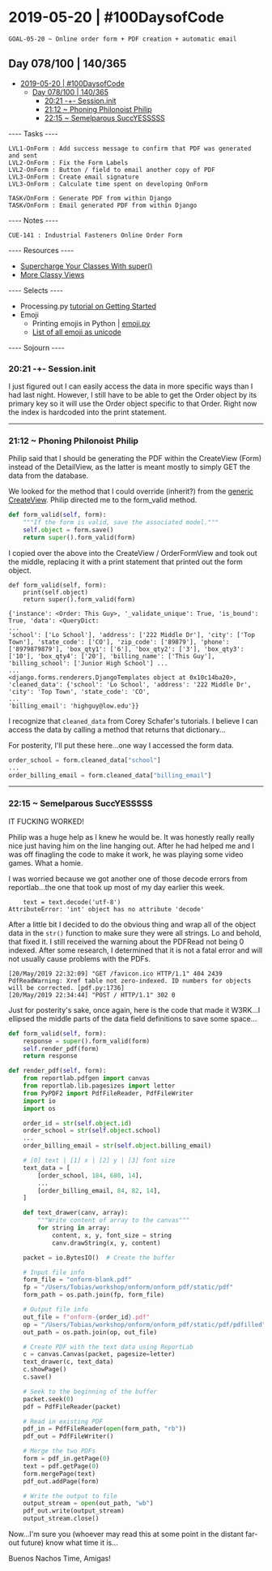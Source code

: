 # 2019-05-20 | #100DaysofCode

    GOAL-05-20 ~ Online order form + PDF creation + automatic email  

## Day 078/100 | 140/365

- [2019-05-20 | #100DaysofCode](#2019-05-20--100daysofcode)
  - [Day 078/100 | 140/365](#day-078100--140365)
    - [20:21 -+- Session.init](#2021----sessioninit)
    - [21:12 ~ Phoning Philonoist Philip](#2112--phoning-philonoist-philip)
    - [22:15 ~ Semelparous SuccYESSSSS](#2215--semelparous-succyesssss)

---- Tasks ----

    LVL1-OnForm : Add success message to confirm that PDF was generated and sent  
    LVL2-OnForm : Fix the Form Labels  
    LVL2-OnForm : Button / field to email another copy of PDF  
    LVL3-OnForm : Create email signature  
    LVL3-OnForm : Calculate time spent on developing OnForm  

    TASK√OnForm : Generate PDF from within Django  
    TASK√OnForm : Email generated PDF from within Django  

---- Notes ----

    CUE-141 : Industrial Fasteners Online Order Form  

---- Resources ----

- [Supercharge Your Classes With super()](https://realpython.com/python-super/)
- [More Classy Views](http://ccbv.co.uk/projects/Django/2.1/django.views.generic.edit/CreateView/)

---- Selects ----

- Processing.py [tutorial on Getting Started](https://py.processing.org/tutorials/gettingstarted/)
- Emoji
  - Printing emojis in Python | [emoji.py](https://pypi.org/project/emoji/)
  - [List of all emoji as unicode](https://unicode.org/emoji/charts/full-emoji-list.html)

---- Sojourn ----

### 20:21 -+- Session.init

I just figured out I can easily access the data in more specific ways than I had last night. However, I still have to be able to get the Order object by its primary key so it will use the Order object specific to that Order. Right now the index is hardcoded into the print statement.

---

### 21:12 ~ Phoning Philonoist Philip

Philip said that I should be generating the PDF within the CreateView (Form) instead of the DetailView, as the latter is meant mostly to simply GET the data from the database.

We looked for the method that I could override (inherit?) from the [generic CreateView](http://ccbv.co.uk/projects/Django/2.1/django.views.generic.edit/CreateView/). Philip directed me to the form_valid method.

```python
def form_valid(self, form):
    """If the form is valid, save the associated model."""
    self.object = form.save()
    return super().form_valid(form)
```

I copied over the above into the CreateView / OrderFormView and took out the middle, replacing it with a print statement that printed out the form object.

    def form_valid(self, form):
        print(self.object)
        return super().form_valid(form)

    {'instance': <Order: This Guy>, '_validate_unique': True, 'is_bound': True, 'data': <QueryDict:
    ...
    'school': ['Lo School'], 'address': ['222 Middle Dr'], 'city': ['Top Town'], 'state_code': ['CO'], 'zip_code': ['89879'], 'phone': ['8979879879'], 'box_qty1': ['6'], 'box_qty2': ['3'], 'box_qty3': ['10'], 'box_qty4': ['20'], 'billing_name': ['This Guy'], 'billing_school': ['Junior High School'] ...
    ...
    <django.forms.renderers.DjangoTemplates object at 0x10c14ba20>, 'cleaned_data': {'school': 'Lo School', 'address': '222 Middle Dr', 'city': 'Top Town', 'state_code': 'CO', 
    ...
    'billing_email': 'highguy@low.edu'}}

I recognize that `cleaned_data` from Corey Schafer's tutorials. I believe I can access the data by calling a method that returns that dictionary...

For posterity, I'll put these here...one way I accessed the form data.

```python
order_school = form.cleaned_data["school"]
...
order_billing_email = form.cleaned_data["billing_email"]
```

---

### 22:15 ~ Semelparous SuccYESSSSS

IT FUCKING WORKED!

Philip was a huge help as I knew he would be. It was honestly really really nice just having him on the line hanging out. After he had helped me and I was off finagling the code to make it work, he was playing some video games. What a homie.

I was worried because we got another one of those decode errors from reportlab...the one that took up most of my day earlier this week.

        text = text.decode('utf-8')
    AttributeError: 'int' object has no attribute 'decode'

After a little bit I decided to do the obvious thing and wrap all of the object data in the `str()` function to make sure they were all strings. Lo and behold, that fixed it. I still received the warning about the PDFRead not being 0 indexed. After some research, I determined that it is not a fatal error and will not usually cause problems with the PDFs.

    [20/May/2019 22:32:09] "GET /favicon.ico HTTP/1.1" 404 2439
    PdfReadWarning: Xref table not zero-indexed. ID numbers for objects will be corrected. [pdf.py:1736]
    [20/May/2019 22:34:44] "POST / HTTP/1.1" 302 0

Just for posterity's sake, once again, here is the code that made it W3RK...I ellipsed the middle parts of the data field definitions to save some space...

```python
def form_valid(self, form):
    response = super().form_valid(form)
    self.render_pdf(form)
    return response

def render_pdf(self, form):
    from reportlab.pdfgen import canvas
    from reportlab.lib.pagesizes import letter
    from PyPDF2 import PdfFileReader, PdfFileWriter
    import io
    import os

    order_id = str(self.object.id)
    order_school = str(self.object.school)
    ...
    order_billing_email = str(self.object.billing_email)

    # [0] text | [1] x | [2] y | [3] font size
    text_data = [
        [order_school, 184, 680, 14],
        ...
        [order_billing_email, 84, 82, 14],
    ]

    def text_drawer(canv, array):
        """Write content of array to the canvas"""
        for string in array:
            content, x, y, font_size = string
            canv.drawString(x, y, content)

    packet = io.BytesIO()  # Create the buffer

    # Input file info
    form_file = "onform-blank.pdf"
    fp = "/Users/Tobias/workshop/onform/onform_pdf/static/pdf"
    form_path = os.path.join(fp, form_file)

    # Output file info
    out_file = f"onform-{order_id}.pdf"
    op = "/Users/Tobias/workshop/onform/onform_pdf/static/pdf/pdfilled"
    out_path = os.path.join(op, out_file)

    # Create PDF with the text data using ReportLab
    c = canvas.Canvas(packet, pagesize=letter)
    text_drawer(c, text_data)
    c.showPage()
    c.save()

    # Seek to the beginning of the buffer
    packet.seek(0)
    pdf = PdfFileReader(packet)

    # Read in existing PDF
    pdf_in = PdfFileReader(open(form_path, "rb"))
    pdf_out = PdfFileWriter()

    # Merge the two PDFs
    form = pdf_in.getPage(0)
    text = pdf.getPage(0)
    form.mergePage(text)
    pdf_out.addPage(form)

    # Write the output to file
    output_stream = open(out_path, "wb")
    pdf_out.write(output_stream)
    output_stream.close()
```

Now...I'm sure you (whoever may read this at some point in the distant far-out future) know what time it is...

Buenos Nachos Time, Amigas!
